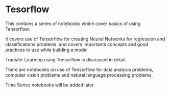 # Tesorflow

This contains a series of notebooks which cover basics of using Tensorflow.

It covers use of Tensorflow for creating Neural Networks for regression and classifications problems.
and covers importants concepts and good practices to use while building a model.

Transfer Learning using Tensorflow is discussed in detail.

There are notebooks on use of Tensorflow for data analysis problems,
computer vision problems and natural language processing problems.

Time Series notebooks will be added later.
